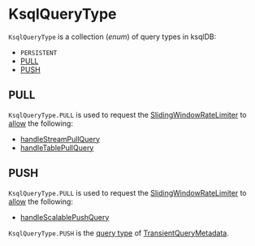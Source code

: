 # KsqlQueryType

`KsqlQueryType` is a collection (_enum_) of query types in ksqlDB:

* `PERSISTENT`
* [PULL](#PULL)
* [PUSH](#PUSH)

## <span id="PULL"> PULL

`KsqlQueryType.PULL` is used to request the [SlidingWindowRateLimiter](rest/QueryExecutor.md#pullBandRateLimiter) to [allow](SlidingWindowRateLimiter.md#allow) the following:

* [handleStreamPullQuery](rest/QueryExecutor.md#handleStreamPullQuery)
* [handleTablePullQuery](rest/QueryExecutor.md#handleTablePullQuery)

## <span id="PUSH"> PUSH

`KsqlQueryType.PULL` is used to request the [SlidingWindowRateLimiter](rest/QueryExecutor.md#pullBandRateLimiter) to [allow](SlidingWindowRateLimiter.md#allow) the following:

* [handleScalablePushQuery](rest/QueryExecutor.md#handleScalablePushQuery)

`KsqlQueryType.PUSH` is the [query type](TransientQueryMetadata.md#getQueryType) of [TransientQueryMetadata](TransientQueryMetadata.md).

